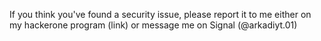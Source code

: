 If you think you've found a security issue, please report it to me either on my hackerone program (link) or message me on Signal (@arkadiyt.01)